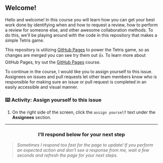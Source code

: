 ## Welcome!

Hello and welcome! In this course you will learn how you can get your best work done by identifying when and how to request a review, how to perform a review for someone else, and other awesome collaboration methods. To do this, we'll be playing around with the code in this repository that makes a simple Tetris game. 

This repository is utilizing [GitHub Pages](https://pages.github.com/) to power the Tetris game, so as changes are merged you can see try them out :+1:. To learn more about GitHub Pages, try out the [GitHub Pages](https://lab.github.com/githubtraining/github-pages) course.

To continue in the course, I would like you to assign yourself to this issue. Assignees on issues and pull requests let other team members know who is responsible for making sure an issue or pull request is completed in an easily accessible and visual manner.

### :keyboard: Activity: Assign yourself to this issue

1. On the right side of the screen, click the `assign yourself` text under the **Assignees** section.

<hr>
<h3 align="center">I'll respond below for your next step</h3>

> _Sometimes I respond too fast for the page to update! If you perform an expected action and don't see a response from me, wait a few seconds and refresh the page for your next steps._
